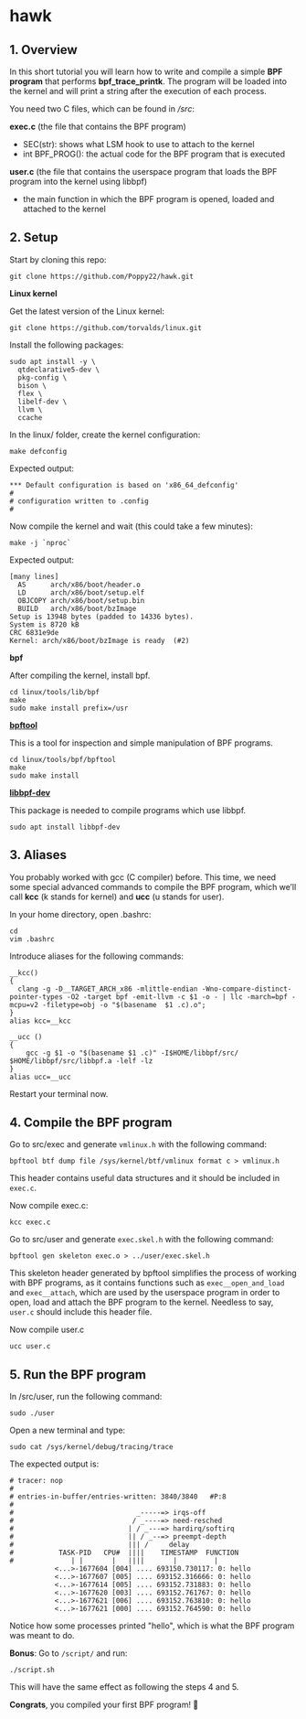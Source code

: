 # hawk

## 1. Overview

In this short tutorial you will learn how to write and compile a simple **BPF program** that performs **bpf_trace_printk**. The program will be loaded into the kernel and will print a string after the execution of each process.

You need two C files, which can be found in */src*:

**exec.c** (the file that contains the BPF program)
- SEC(str): shows what LSM hook to use to attach to the kernel
- int BPF_PROG(): the actual code for the BPF program that is executed

**user.c** (the file that contains the userspace program that loads the BPF program into the kernel using libbpf)
- the main function in which the BPF program is opened, loaded and attached to the kernel

## 2. Setup

Start by cloning this repo:
```
git clone https://github.com/Poppy22/hawk.git
```

**Linux kernel**

Get the latest version of the Linux kernel:
```
git clone https://github.com/torvalds/linux.git
```

Install the following packages:
```
sudo apt install -y \
  qtdeclarative5-dev \
  pkg-config \
  bison \
  flex \
  libelf-dev \
  llvm \
  ccache
```

In the linux/ folder, create the kernel configuration:
```
make defconfig
```

Expected output:
```
*** Default configuration is based on 'x86_64_defconfig'
#
# configuration written to .config
#
```

Now compile the kernel and wait (this could take a few minutes):
```
make -j `nproc`
```
Expected output:
```
[many lines]
  AS      arch/x86/boot/header.o
  LD      arch/x86/boot/setup.elf
  OBJCOPY arch/x86/boot/setup.bin
  BUILD   arch/x86/boot/bzImage
Setup is 13948 bytes (padded to 14336 bytes).
System is 8720 kB
CRC 6831e9de
Kernel: arch/x86/boot/bzImage is ready  (#2)
```

**bpf**

After compiling the kernel, install bpf.
```
cd linux/tools/lib/bpf
make
sudo make install prefix=/usr
```

**[bpftool](https://www.mankier.com/8/bpftool)**

This is a tool for inspection and simple manipulation of BPF programs.
```
cd linux/tools/bpf/bpftool
make
sudo make install
```

**[libbpf-dev](https://packages.debian.org/sid/libbpf-dev)**

This package is needed to compile programs which use libbpf.
```
sudo apt install libbpf-dev
```

## 3. Aliases

You probably worked with gcc (C compiler) before. This time, we need some special advanced commands to compile the BPF program, which we’ll call **kcc** (k stands for kernel) and **ucc** (u stands for user).

In your home directory, open .bashrc:
```
cd
vim .bashrc
```

Introduce aliases for the following commands:
```
__kcc()
{
  clang -g -D__TARGET_ARCH_x86 -mlittle-endian -Wno-compare-distinct-pointer-types -O2 -target bpf -emit-llvm -c $1 -o - | llc -march=bpf -mcpu=v2 -filetype=obj -o "$(basename  $1 .c).o";
}
alias kcc=__kcc

__ucc ()
{
    gcc -g $1 -o "$(basename $1 .c)" -I$HOME/libbpf/src/ $HOME/libbpf/src/libbpf.a -lelf -lz
}
alias ucc=__ucc
```
Restart your terminal now.

## 4. Compile the BPF program

Go to src/exec and generate `vmlinux.h` with the following command:
```
bpftool btf dump file /sys/kernel/btf/vmlinux format c > vmlinux.h
```
This header contains useful data structures and it should be included in `exec.c`.

Now compile exec.c:
```
kcc exec.c
```

Go to src/user and generate `exec.skel.h` with the following command:
```
bpftool gen skeleton exec.o > ../user/exec.skel.h
```
This skeleton header generated by bpftool simplifies the process of working with BPF programs, as it contains functions such as `exec__open_and_load` and `exec__attach`, which are used by the userspace program in order to open, load and attach the BPF program to the kernel. Needless to say, `user.c` should include this header file.

Now compile user.c
```
ucc user.c
```

## 5. Run the BPF program
In /src/user, run the following command:
```
sudo ./user
```

Open a new terminal and type:
```
sudo cat /sys/kernel/debug/tracing/trace
```
The expected output is:
```
# tracer: nop
#
# entries-in-buffer/entries-written: 3840/3840   #P:8
#
#                              _-----=> irqs-off
#                             / _----=> need-resched
#                            | / _---=> hardirq/softirq
#                            || / _--=> preempt-depth
#                            ||| /     delay
#           TASK-PID   CPU#  ||||    TIMESTAMP  FUNCTION
#              | |       |   ||||       |         |
           <...>-1677604 [004] .... 693150.730117: 0: hello
           <...>-1677607 [005] .... 693152.316666: 0: hello
           <...>-1677614 [005] .... 693152.731883: 0: hello
           <...>-1677620 [003] .... 693152.761767: 0: hello
           <...>-1677621 [006] .... 693152.763810: 0: hello
           <...>-1677621 [000] .... 693152.764590: 0: hello
 ```
 
 Notice how some processes printed "hello", which is what the BPF program was meant to do.
 
 **Bonus**: 
 Go to `/script/` and run:
 ```
 ./script.sh
 ```
This will have the same effect as following the steps 4 and 5.

 **Congrats**, you compiled your first BPF program! 🎉
